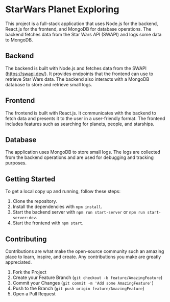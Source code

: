 # StarWars Planet Exploring

This project is a full-stack application that uses Node.js for the backend, React.js for the frontend, and MongoDB for database operations. The backend fetches data from the Star Wars API (SWAPI) and logs some data to MongoDB.

## Backend

The backend is built with Node.js and fetches data from the SWAPI (https://swapi.dev/). It provides endpoints that the frontend can use to retrieve Star Wars data. The backend also interacts with a MongoDB database to store and retrieve small logs.

## Frontend

The frontend is built with React.js. It communicates with the backend to fetch data and presents it to the user in a user-friendly format. The frontend includes features such as searching for planets, people, and starships.

## Database

The application uses MongoDB to store small logs. The logs are collected from the backend operations and are used for debugging and tracking purposes.

## Getting Started

To get a local copy up and running, follow these steps:

1. Clone the repository.
2. Install the dependencies with `npm install`.
3. Start the backend server with `npm run start-server` or `npm run start-server:dev`.
4. Start the frontend with `npm start`.

## Contributing

Contributions are what make the open-source community such an amazing place to learn, inspire, and create. Any contributions you make are greatly appreciated.

1. Fork the Project
2. Create your Feature Branch (`git checkout -b feature/AmazingFeature`)
3. Commit your Changes (`git commit -m 'Add some AmazingFeature'`)
4. Push to the Branch (`git push origin feature/AmazingFeature`)
5. Open a Pull Request
